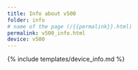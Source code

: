 ```yaml
---
title: Info about v500
folder: info
# name of the page (/{{permalink}}.html)
permalink: v500_info.html
device: v500
---
```

{% include templates/device_info.md %}
